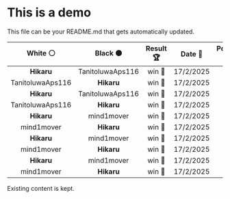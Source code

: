 # This is a demo

This file can be your README.md that gets automatically updated.

<!--START_SECTION:chessStats-->
<!-- Automatically generated with https://github.com/Balastrong/chess-stats-action -->

| White ⚪ | Black ⚫ | Result 🏆 | Date 📅 | Position 🗺️ |
|:---:|:---:|:---:|:---:|:---:|
| **Hikaru** | TanitoluwaAps116 | win 🥇 | 17/2/2025 | <a href="http://www.ee.unb.ca/cgi-bin/tervo/fen.pl?select=4r1k1/p2R1p2/1pp3pQ/8/2PB3p/1P5P/P5PK/5r2 b - - 1 36">Link</a> |
| TanitoluwaAps116 | **Hikaru** | win 🥇 | 17/2/2025 | <a href="http://www.ee.unb.ca/cgi-bin/tervo/fen.pl?select=r2q3k/1p4b1/p1npB2p/2p3B1/P7/3P1rQ1/1PP3PP/R5K1 w - - 0 19">Link</a> |
| **Hikaru** | TanitoluwaAps116 | win 🥇 | 17/2/2025 | <a href="http://www.ee.unb.ca/cgi-bin/tervo/fen.pl?select=7r/pB1kn1pp/PP2p3/3p1p2/8/6P1/P4P1P/2R3K1 b - - 0 30">Link</a> |
| TanitoluwaAps116 | **Hikaru** | win 🥇 | 17/2/2025 | <a href="http://www.ee.unb.ca/cgi-bin/tervo/fen.pl?select=6k1/7p/4q1p1/1p4P1/1P6/P6P/5P2/6K1 w - - 0 47">Link</a> |
| **Hikaru** | mind1mover | win 🥇 | 17/2/2025 | <a href="http://www.ee.unb.ca/cgi-bin/tervo/fen.pl?select=3Qr1k1/2P2p2/8/pPp5/2P2pn1/1P2r3/6B1/R5K1 b - - 2 38">Link</a> |
| mind1mover | **Hikaru** | win 🥇 | 17/2/2025 | <a href="http://www.ee.unb.ca/cgi-bin/tervo/fen.pl?select=8/3R4/2r1pkp1/7p/p7/8/P4K2/8 w - - 0 45">Link</a> |
| **Hikaru** | mind1mover | win 🥇 | 17/2/2025 | <a href="http://www.ee.unb.ca/cgi-bin/tervo/fen.pl?select=3rn1k1/pp1q1p1p/6p1/3p2Q1/1P1PpN1n/4P1NP/P4PP1/2R4K b - - 6 32">Link</a> |
| mind1mover | **Hikaru** | win 🥇 | 17/2/2025 | <a href="http://www.ee.unb.ca/cgi-bin/tervo/fen.pl?select=8/2n2pk1/p2p1r2/2pPpr2/2P3n1/2N2BP1/RP2QP1q/4RK2 w - - 17 39">Link</a> |
| **Hikaru** | mind1mover | win 🥇 | 17/2/2025 | <a href="http://www.ee.unb.ca/cgi-bin/tervo/fen.pl?select=1bR5/1P2kpp1/3n3p/4pB1P/3pP3/5KP1/5P2/8 b - - 4 47">Link</a> |
| mind1mover | **Hikaru** | win 🥇 | 17/2/2025 | <a href="http://www.ee.unb.ca/cgi-bin/tervo/fen.pl?select=8/8/1b1n1Np1/1p3kP1/1Pp1p2P/2P2p2/3BK3/8 w - - 0 59">Link</a> |

<!--END_SECTION:chessStats-->

Existing content is kept.
